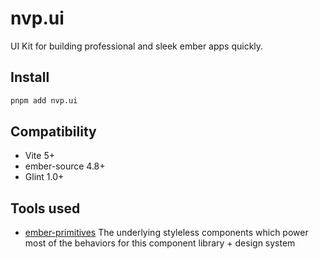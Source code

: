 # nvp.ui

UI Kit for building professional and sleek ember apps quickly.

## Install

```bash
pnpm add nvp.ui
```

## Compatibility

- Vite 5+
- ember-source 4.8+
- Glint 1.0+

## Tools used

- [ember-primitives](https://ember-primitives.pages.dev/)
  The underlying styleless components which power most of the behaviors for this component library + design system
